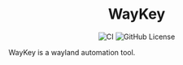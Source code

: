<div align="center">

# WayKey

![CI](https://github.com/Nmstr/WayKey/actions/workflows/run-ruff.yaml/badge.svg)
![GitHub License](https://img.shields.io/github/license/Nmstr/WayKey)

</div>

WayKey is a wayland automation tool.
